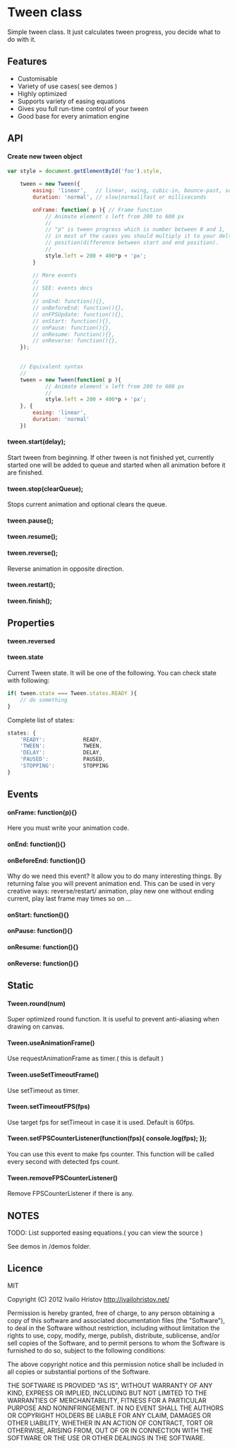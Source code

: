 # Tween class

Simple tween class. It just calculates tween progress, you decide what to do with it.

## Features

- Customisable
- Variety of use cases( see demos )
- Highly optimized
- Supports variety of easing equations
- Gives you full run-time control of your tween
- Good base for every animation engine

## API

#### Create new tween object

```javascript
var style = document.getElementById('foo').style,

    tween = new Tween({
        easing: 'linear',   // linear, swing, cubic-in, bounce-past, so on ...
        duration: 'normal', // slow|normal|fast or milliseconds

        onFrame: function( p ){ // Frame function
            // Animate element`s left from 200 to 600 px
            //
            // "p" is tween progress which is number between 0 and 1,
            // in most of the cases you should multiply it to your delta
            // position(difference between start and end position).
            // 
            style.left = 200 + 400*p + 'px';
        }

        // More events
        //
        // SEE: events docs
        //
        // onEnd: function(){},
        // onBeforeEnd: function(){},
        // onFPSUpdate: function(){},
        // onStart: function(){},
        // onPause: function(){},
        // onResume: function(){},
        // onReverse: function(){},
    });

    
    // Equivalent syntax
    //
    tween = new Tween(function( p ){
            // Animate element`s left from 200 to 600 px
            //
            style.left = 200 + 400*p + 'px';
    }, {
        easing: 'linear',
        duration: 'normal'
    })
```

#### tween.start(delay);
Start tween from beginning. If other tween is not finished yet, currently started one will be added to queue and started when all animation before it are finished.

#### tween.stop(clearQueue);
Stops current animation and optional clears the queue.

#### tween.pause();
#### tween.resume();


#### tween.reverse();
Reverse animation in opposite direction.

#### tween.restart();
#### tween.finish();

## Properties
#### tween.reversed
#### tween.state
Current Tween state. It will be one of the following. You can check state with following: 
```javascript
if( tween.state === Tween.states.READY ){
    // do something
}
```

Complete list of states:

```javascript
states: {
    'READY':            READY,
    'TWEEN':            TWEEN,
    'DELAY':            DELAY,
    'PAUSED':           PAUSED,
    'STOPPING':         STOPPING
}
```

## Events
#### onFrame: function(p){}
Here you must write your animation code.

#### onEnd: function(){}
#### onBeforeEnd: function(){}
Why do we need this event? It allow you to do many interesting things. By returning false you will prevent animation end. This can be used in very creative ways: reverse/restart/ animation, play new one without ending current, play last frame may times so on ...

#### onStart: function(){}
#### onPause: function(){}
#### onResume: function(){}
#### onReverse: function(){}

## Static
#### Tween.round(num)
Super optimized round function. It is useful to prevent anti-aliasing when drawing on canvas.

#### Tween.useAnimationFrame()
Use requestAnimationFrame as timer.( this is default )

#### Tween.useSetTimeoutFrame()
Use setTimeout as timer.

#### Tween.setTimeoutFPS(fps)
Use target fps for setTimeout in case it is used. Default is 60fps. 

#### Tween.setFPSCounterListener(function(fps){ console.log(fps); });
You can use this event to make fps counter. This function will be called every second with detected fps count.

#### Tween.removeFPSCounterListener()
Remove FPSCounterListener if there is any.

## NOTES 
TODO: List supported easing equations.( you can view the source )

See demos in /demos folder.

## Licence
MIT

Copyright (C) 2012 Ivailo Hristov <http://ivailohristov.net/>

Permission is hereby granted, free of charge, to any person obtaining a copy of this software and associated documentation files (the "Software"), to deal in the Software without restriction, including without limitation the rights to use, copy, modify, merge, publish, distribute, sublicense, and/or sell copies of the Software, and to permit persons to whom the Software is furnished to do so, subject to the following conditions:

The above copyright notice and this permission notice shall be included in all copies or substantial portions of the Software.

THE SOFTWARE IS PROVIDED "AS IS", WITHOUT WARRANTY OF ANY KIND, EXPRESS OR IMPLIED, INCLUDING BUT NOT LIMITED TO THE WARRANTIES OF MERCHANTABILITY, FITNESS FOR A PARTICULAR PURPOSE AND NONINFRINGEMENT. IN NO EVENT SHALL THE AUTHORS OR COPYRIGHT HOLDERS BE LIABLE FOR ANY CLAIM, DAMAGES OR OTHER LIABILITY, WHETHER IN AN ACTION OF CONTRACT, TORT OR OTHERWISE, ARISING FROM, OUT OF OR IN CONNECTION WITH THE SOFTWARE OR THE USE OR OTHER DEALINGS IN THE SOFTWARE.